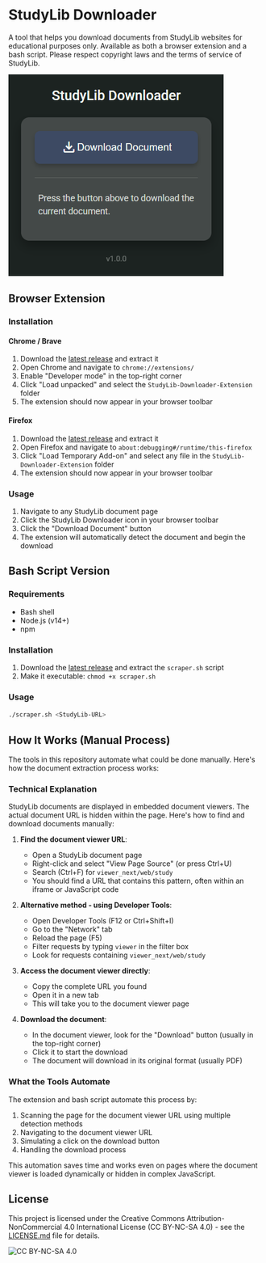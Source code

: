 # StudyLib Downloader

A tool that helps you download documents from StudyLib websites for educational purposes only. Available as both a browser extension and a bash script. Please respect copyright laws and the terms of service of StudyLib.

![StudyLib Downloader](./images/popup-screenshot.png)

## Browser Extension

### Installation

#### Chrome / Brave
1. Download the [latest release](https://github.com/rh45-one/StudyLib-Downloader/releases/latest) and extract it
2. Open Chrome and navigate to `chrome://extensions/`
3. Enable "Developer mode" in the top-right corner
4. Click "Load unpacked" and select the `StudyLib-Downloader-Extension` folder
5. The extension should now appear in your browser toolbar

#### Firefox
1. Download the [latest release](https://github.com/rh45-one/StudyLib-Downloader/releases/latest) and extract it
2. Open Firefox and navigate to `about:debugging#/runtime/this-firefox`
3. Click "Load Temporary Add-on" and select any file in the `StudyLib-Downloader-Extension` folder
4. The extension should now appear in your browser toolbar

### Usage
1. Navigate to any StudyLib document page
2. Click the StudyLib Downloader icon in your browser toolbar
3. Click the "Download Document" button
4. The extension will automatically detect the document and begin the download

## Bash Script Version

### Requirements
- Bash shell
- Node.js (v14+)
- npm

### Installation
1. Download the [latest release](https://github.com/rh45-one/StudyLib-Downloader/releases/latest) and extract the `scraper.sh` script
2. Make it executable: `chmod +x scraper.sh`

### Usage
```bash
./scraper.sh <StudyLib-URL>
```

## How It Works (Manual Process)

The tools in this repository automate what could be done manually. Here's how the document extraction process works:

### Technical Explanation

StudyLib documents are displayed in embedded document viewers. The actual document URL is hidden within the page. Here's how to find and download documents manually:

1. **Find the document viewer URL**:
   - Open a StudyLib document page
   - Right-click and select "View Page Source" (or press Ctrl+U)
   - Search (Ctrl+F) for `viewer_next/web/study`
   - You should find a URL that contains this pattern, often within an iframe or JavaScript code
   
2. **Alternative method - using Developer Tools**:
   - Open Developer Tools (F12 or Ctrl+Shift+I)
   - Go to the "Network" tab
   - Reload the page (F5)
   - Filter requests by typing `viewer` in the filter box
   - Look for requests containing `viewer_next/web/study`
   
3. **Access the document viewer directly**:
   - Copy the complete URL you found
   - Open it in a new tab
   - This will take you to the document viewer page
   
4. **Download the document**:
   - In the document viewer, look for the "Download" button (usually in the top-right corner)
   - Click it to start the download
   - The document will download in its original format (usually PDF)

### What the Tools Automate

The extension and bash script automate this process by:
1. Scanning the page for the document viewer URL using multiple detection methods
2. Navigating to the document viewer URL
3. Simulating a click on the download button
4. Handling the download process

This automation saves time and works even on pages where the document viewer is loaded dynamically or hidden in complex JavaScript.

## License

This project is licensed under the Creative Commons Attribution-NonCommercial 4.0 International License (CC BY-NC-SA 4.0) - see the [LICENSE.md](LICENSE.md) file for details.

![CC BY-NC-SA 4.0](https://licensebuttons.net/l/by-nc-sa/4.0/88x31.png)